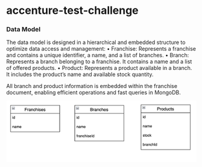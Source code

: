 # accenture-test-challenge


### Data Model

The data model is designed in a hierarchical and embedded structure to optimize data access and management:
•	Franchise: Represents a franchise and contains a unique identifier, a name, and a list of branches.
•	Branch: Represents a branch belonging to a franchise. It contains a name and a list of offered products.
•	Product: Represents a product available in a branch. It includes the product’s name and available stock quantity.

All branch and product information is embedded within the franchise document, enabling efficient operations and fast queries in MongoDB.

![img.png](imgs/data_model.png)